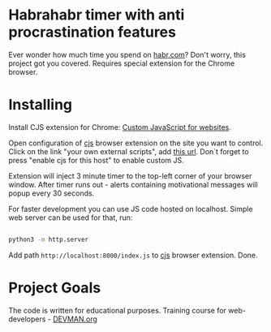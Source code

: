# Habrahabr timer with anti procrastination features

Ever wonder how much time you spend on [habr.com](https://habr.com/)? Don't worry, this project got you covered. Requires special extension for the Chrome browser.

# Installing

Install CJS extension for Chrome: [Custom JavaScript for websites](https://chrome.google.com/webstore/detail/custom-javascript-for-web/poakhlngfciodnhlhhgnaaelnpjljija).

Open configuration of [cjs](https://chrome.google.com/webstore/detail/custom-javascript-for-web/poakhlngfciodnhlhhgnaaelnpjljija) browser extension on the site you want to control. Click on the link "your own external scripts", add [this url](https://cdn.jsdelivr.net/gh/oleg-prikhodko/34_timemachine@v0.2/index.js). Don`t forget to press "enable cjs for this host" to enable custom JS.

Extension will inject 3 minute timer to the top-left corner of your browser window. After timer runs out - alerts containing motivational messages will popup every 30 seconds.

For faster development you can use JS code hosted on localhost. Simple web server can be used for that, run:

```bash

python3 -m http.server
```

Add path `http://localhost:8000/index.js` to [cjs](https://chrome.google.com/webstore/detail/custom-javascript-for-web/poakhlngfciodnhlhhgnaaelnpjljija) browser extension. Done.


# Project Goals

The code is written for educational purposes. Training course for web-developers - [DEVMAN.org](https://devman.org)
